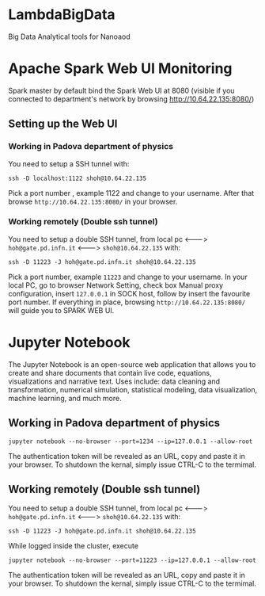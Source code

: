 # LambdaBigData
Big Data Analytical tools for Nanoaod



# Apache Spark Web UI Monitoring

Spark master by default bind the Spark Web UI at 8080 (visible if you connected to department's network by browsing http://10.64.22.135:8080/)

## Setting up the Web UI

### Working in Padova department of physics

You need to setup a SSH tunnel with:

```
ssh -D localhost:1122 shoh@10.64.22.135
```

Pick a port number , example 1122 and change to your username. After that browse ```http://10.64.22.135:8080/``` in your browser.

### Working remotely (Double ssh tunnel)

You need to setup a double SSH tunnel, from local pc <---> ```hoh@gate.pd.infn.it``` <---> ```shoh@10.64.22.135``` with:

```
ssh -D 11223 -J hoh@gate.pd.infn.it shoh@10.64.22.135
```

Pick a port number, example ```11223``` and change to	your username. In your local PC, go to browser Network Setting, check box Manual proxy configuration, insert ```127.0.0.1``` in SOCK host, follow by insert the favourite port number. If everything in place, browsing ```http://10.64.22.135:8080/``` will guide you to SPARK WEB UI.

# Jupyter Notebook

The Jupyter Notebook is an open-source web application that allows you to create and share documents that contain live code, equations, visualizations and narrative text. Uses include: data cleaning and transformation, numerical simulation, statistical modeling, data visualization, machine learning, and much more.

## Working in Padova department of physics

```
jupyter notebook --no-browser --port=1234 --ip=127.0.0.1 --allow-root
```

The authentication token will be revealed as an URL, copy and paste it in your browser. To shutdown the kernal, simply issue CTRL-C to the termimal.

## Working remotely (Double ssh tunnel)

You need to setup a double SSH tunnel, from local pc <---> ```hoh@gate.pd.infn.it``` <---> ```shoh@10.64.22.135``` with:

```
ssh -D 11223 -J hoh@gate.pd.infn.it shoh@10.64.22.135
```

While logged inside the cluster, execute

```
jupyter notebook --no-browser --port=11223 --ip=127.0.0.1 --allow-root
```

The authentication token will be revealed as an	URL, copy and paste it in your browser. To shutdown the	kernal,	simply issue CTRL-C to the termimal.
